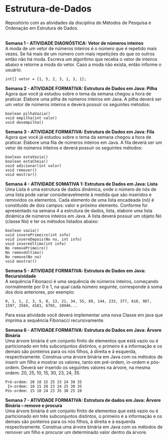 # Estrutura-de-Dados
Repositório com as atividades da disciplina de Métodos de Pesquisa e Ordenação em Estrutura de Dados.
<br />
<br />
<p>
<strong>Semana 1 - ATIVIDADE DIAGNÓSTICA: Vetor de números inteiros</strong><br />
A moda de um vetor de números inteiros é o número que é repetido mais vezes. Se há mais de um número com mais repetições do que os outros então não há moda. Escreva um algorítimo que receba o vetor de inteiros abaixo e retorne a moda do vetor. Caso a moda não exista, então informe o usuário. 

    int[] vetor = {1, 5, 2, 3, 1, 3, 1};
</p>
<p>
<strong>Semana 2 - ATIVIDADE FORMATIVA: Estrutura de Dados em Java: Pilha</strong><br />
Agora que você já estudou sobre o tema da semana chegou a hora de praticar. Elabore uma pilha de números inteiros em Java. A pilha deverá ser um vetor de números inteiros e deverá possuir os seguintes métodos: 

    boolean pilhaVazia()
    void empilha(int valor)
    void desempilha()
</p>
<p>
<strong>Semana 3 - ATIVIDADE FORMATIVA: Estrutura de Dados em Java: Fila</strong><br />
Agora que você já estudou sobre o tema da semana chegou a hora de praticar. Elabore uma fila de números inteiros em Java. A fila deverá ser um vetor de números inteiros e deverá possuir os seguintes métodos:

    boolean estaVazia() 
    boolean estaCheia() 
    void adicionar(int valor) 
    void remover() 
    void mostrar()
</p>
<p>
<strong>Semana 4 - ATIVIDADE SOMATIVA 1: Estrutura de Dados em Java: Lista</strong><br />
Uma Lista é uma estrutura de dados dinâmica, onde o número de nós de uma lista pode variar consideravelmente à medida que são inseridos e removidos os elementos. Cada elemento de uma lista encadeada (nó) é constituído de dois campos: valor e próximo elemento. Conforme foi apresentado na semana 4 a estrutura de dados, lista, elabore uma lista dinâmica de números inteiros em Java. A lista deverá possuir um objeto Nó (classe No) e ter os métodos listados abaixo:

    boolean vazia()
    void inserePrimeiro(int info)
    void insereDepois(No no, int info)
    void insereUltimo(int info)
    No removePrimeiro()
    No removeUltimo()
    No remove(No no)
    void mostrar()
</p>
<p>
<strong>Semana 5 - ATIVIDADE FORMATIVA: Estrutura de Dados em Java: Recursividade</strong><br />
A sequência Fibonacci é uma sequência de números inteiros, começando normalmente por 0 e 1, na qual cada número seguinte, corresponde à soma dos dois anteriores, por exemplo:
    
    0, 1, 1, 2, 3, 5, 8, 13, 21, 34, 55, 89, 144, 233, 377, 610, 987, 1597, 2584, 4181, 6765, 10946...
    
Para essa atividade você deverá implementar uma nova Classe em java que imprima a sequência Fibonacci recursivamente.
</p>
<strong>Semana 6 - ATIVIDADE FORMATIVA: Estrutura de Dados em Java: Árvore Binária</strong><br />
Uma árvore binária é um conjunto finito de elementos que está vazio ou é particionado em três subconjuntos distintos, o primeiro é a informação e os demais são ponteiros para os nós filhos, à direita e à esquerda, respectivamente. Construa uma árvore binária em Java com os métodos de inserir um filho e mostrar os valores, tanto em pré-ordem, in-ordem e pós-ordem. Deverá ser inserido os seguintes valores na árvore, na mesma ordem: 20, 25, 10, 15, 30, 23, 24, 35.

    Pré-ordem: 20 10 15 25 23 24 30 35
     In-ordem: 10 15 20 23 24 25 30 35
    Pós-ordem: 15 10 24 23 35 30 25 20

</p>
</p>
<strong>Semana 7 - ATIVIDADE FORMATIVA: Estrutura de dados em Java: Árvore Binária – remove e procura</strong><br />
Uma árvore binária é um conjunto finito de elementos que está vazio ou é particionado em três subconjuntos distintos, o primeiro é a informação e os demais são ponteiros para os nós filhos, à direita e à esquerda respectivamente. Construa uma árvore binária em Java com os métodos de remover um filho e procurar um determinado valor dentro da árvore.
</p>